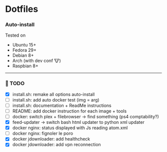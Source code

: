 # Dotfiles

### Auto-install
Tested on
* Ubuntu 15+
* Fedora 29+
* Debian 8+
* Arch (with dev conf 🐮)
* Raspbian 8+

---

### 📝 TODO
- [x] install.sh: remake all options auto-install
- [ ] install.sh: add auto docker test (img = arg)
- [ ] install.sh: documentation + ReadMe instructions
- [ ] README: add docker instruction for each image + tools
- [ ] docker: switch plex + filebrowser -\> find something (ps4 comptability?)
- [x] feed-updater -> switch bash html updater to python xml updater
- [x] docker nginx: status displayed with Js reading atom.xml
- [ ] docker nginx: fignoler le poro
- [x] docker jdownloader: add healthcheck
- [x] docker jdownloader: add vpn reconnection

